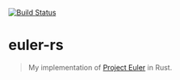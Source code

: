 [![Build Status][build-img]][build-url]

# euler-rs

> My implementation of [Project Euler][project-euler-url] in Rust.

[build-img]: https://travis-ci.com/janbaudisch/euler-rs.svg?branch=master
[build-url]: https://travis-ci.com/janbaudisch/euler-rs
[project-euler-url]: https://projecteuler.net

